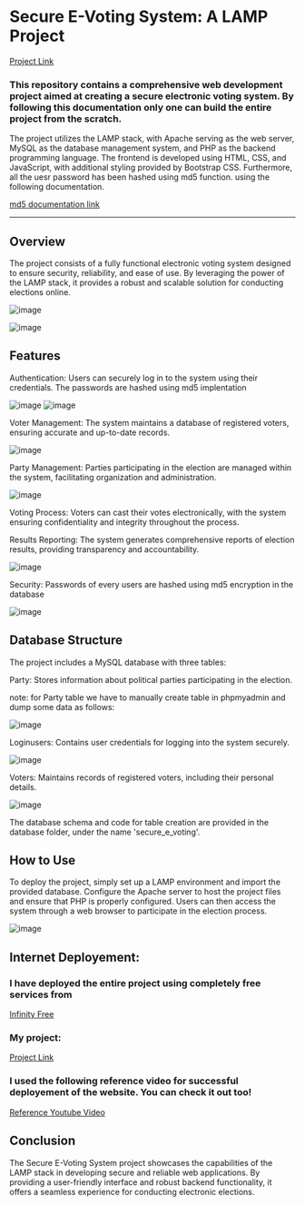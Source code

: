 # Secure E-Voting System: A LAMP Project


[Project Link](https://secureevoting.great-site.net)


### This repository contains a comprehensive web development project aimed at creating a secure electronic voting system. By following this documentation only one can build the entire project from the scratch.
The project utilizes the LAMP stack, with Apache serving as the web server, MySQL as the database management system, and PHP as the backend programming language. The frontend is developed using HTML, CSS, and JavaScript, with additional styling provided by Bootstrap CSS. Furthermore, all the uesr password has been hashed using md5 function. using the following documentation.

<a href="https://www.w3schools.com/php/func_string_md5.asp" target="_blank">md5 documentation link</a>
<hr>






## Overview

The project consists of a fully functional electronic voting system designed to ensure security, reliability, and ease of use. By leveraging the power of the LAMP stack, it provides a robust and scalable solution for conducting elections online.



![image](https://github.com/Prithak8/Secure_E_Voting_-LAMP-/assets/109690999/c3726ca1-b95b-4ed4-a4a8-7731ac73bcab)


![image](https://github.com/Prithak8/Secure_E_Voting_-LAMP-/assets/109690999/ba233b8e-0d52-4ec4-8768-5800f04b99ba)



## Features


Authentication: Users can securely log in to the system using their credentials. The passwords are hashed using md5 implentation

![image](https://github.com/Prithak8/Secure_E_Voting_-LAMP-/assets/109690999/64d21ebb-a21f-485a-a4a1-14893d7448e4)
![image](https://github.com/Prithak8/Secure_E_Voting_-LAMP-/assets/109690999/6fa8fa8f-33e2-4661-8eea-9bbc9d05ed93)



Voter Management: The system maintains a database of registered voters, ensuring accurate and up-to-date records.

![image](https://github.com/Prithak8/Secure_E_Voting_-LAMP-/assets/109690999/b6b7a058-4f66-4f9e-a82f-d1c067628c26)


Party Management: Parties participating in the election are managed within the system, facilitating organization and administration.


![image](https://github.com/Prithak8/Secure_E_Voting_-LAMP-/assets/109690999/645cfafa-0382-4d82-83f5-f641dfd442be)


Voting Process: Voters can cast their votes electronically, with the system ensuring confidentiality and integrity throughout the process.

Results Reporting: The system generates comprehensive reports of election results, providing transparency and accountability.

![image](https://github.com/Prithak8/Secure_E_Voting_-LAMP-/assets/109690999/6aabd6c2-16d2-4f3c-b0de-1a21cac0cd69)


Security: Passwords of every users are hashed using md5 encryption in the database

![image](https://github.com/Prithak8/Secure_E_Voting_-LAMP-/assets/109690999/76e5d848-e964-4336-bc30-23fc3e6fe44d)



##  Database Structure


The project includes a MySQL database with three tables:


Party: Stores information about political parties participating in the election.

note: for Party table we have to manually create table in phpmyadmin and dump some data as follows:

![image](https://github.com/Prithak8/Secure_E_Voting_-LAMP-/assets/109690999/60ac8914-c424-4a9e-b95c-d57c47d6e05a)


Loginusers: Contains user credentials for logging into the system securely.

![image](https://github.com/Prithak8/Secure_E_Voting_-LAMP-/assets/109690999/8b927d9b-abde-41fd-8654-57249b54a54b)


Voters: Maintains records of registered voters, including their personal details.

![image](https://github.com/Prithak8/Secure_E_Voting_-LAMP-/assets/109690999/dc204746-3346-4ab3-9ee3-d2bf5623234a)


The database schema and code for table creation are provided in the database folder, under the name 'secure_e_voting'.




## How to Use

To deploy the project, simply set up a LAMP environment and import the provided database. Configure the Apache server to host the project files and ensure that PHP is properly configured. Users can then access the system through a web browser to participate in the election process.

![image](https://github.com/Prithak8/Secure_E_Voting_-LAMP-/assets/109690999/503184c4-acac-4827-9f7a-654e386630d4)

## Internet Deployement:

### I have deployed the entire project using completely free services from 

<a href="https://www.infinityfree.com" target="_blank">Infinity Free</a>


### My project:

<a href="http://secureevoting.great-site.net" target="_blank"> Project Link </a>


### I used the following reference video for successful deployement of the website. You can check it out too!

<a href="https://www.youtube.com/watch?v=IDMEVxEyc5U" target="_blank">Reference Youtube Video</a>



## Conclusion


The Secure E-Voting System project showcases the capabilities of the LAMP stack in developing secure and reliable web applications. By providing a user-friendly interface and robust backend functionality, it offers a seamless experience for conducting electronic elections.

